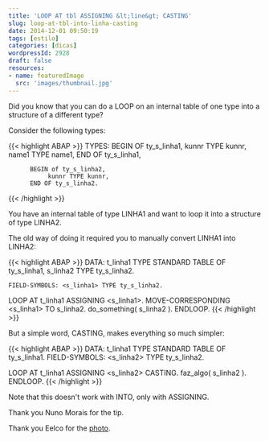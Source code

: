 ```yaml
---
title: 'LOOP AT tbl ASSIGNING &lt;line&gt; CASTING'
slug: loop-at-tbl-into-linha-casting
date: 2014-12-01 09:50:19
tags: [estilo]
categories: [dicas]
wordpressId: 2928
draft: false
resources:
- name: featuredImage
  src: 'images/thumbnail.jpg'
---
```

Did you know that you can do a LOOP on an internal table of one type into a structure of a different type?

<!--more-->

Consider the following types:


{{< highlight ABAP >}}
TYPES: BEGIN OF ty_s_linha1,
               kunnr TYPE kunnr,
               name1 TYPE name1,
          END OF ty_s_linha1,

          BEGIN of ty_s_linha2,
               kunnr TYPE kunnr,
          END OF ty_s_linha2.
 {{< /highlight >}}

You have an internal table of type LINHA1 and want to loop it into a structure of type LINHA2.

The old way of doing it required you to manually convert LINHA1 into LINHA2:


{{< highlight ABAP >}}
    DATA: t_linha1 TYPE STANDARD TABLE OF ty_s_linha1,
              s_linha2 TYPE ty_s_linha2.

    FIELD-SYMBOLS: <s_linha1> TYPE ty_s_linha2.

   LOOP AT t_linha1 ASSIGNING <s_linha1>.
     MOVE-CORRESPONDING <s_linha1> TO s_linha2.
     do_something( s_linha2 ).
  ENDLOOP.
{{< /highlight >}}

But a simple word, CASTING, makes everything so much simpler:


{{< highlight ABAP >}}
    DATA: t_linha1 TYPE STANDARD TABLE OF ty_s_linha1.
    FIELD-SYMBOLS: <s_linha2> TYPE ty_s_linha2.

   LOOP AT t_linha1 ASSIGNING <s_linha2> CASTING.
    faz_algo( s_linha2 ).
  ENDLOOP.
{{< /highlight >}}

Note that this doesn't work with INTO, only with ASSIGNING.

Thank you Nuno Morais for the tip.

Thank you Eelco for the [photo][1].

   [1]: “https://www.flickr.com/photos/smiling_da_vinci/12781401”

